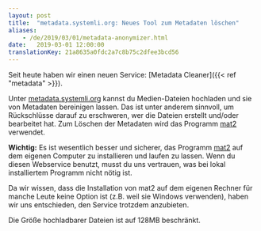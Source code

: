 ```yaml
---
layout: post
title:  "metadata.systemli.org: Neues Tool zum Metadaten löschen"
aliases:
    - /de/2019/03/01/metadata-anonymizer.html
date:   2019-03-01 12:00:00
translationKey: 21a8635a0fdc2a7c8b75c2dfee3bcd56
---
```

Seit heute haben wir einen neuen Service: [Metadata Cleaner]({{< ref "metadata" >}}).

Unter [metadata.systemli.org](https://metadata.systemli.org/) kannst du Medien-Dateien hochladen und sie von Metadaten 
bereinigen lassen. Das ist unter anderem sinnvoll, um Rückschlüsse darauf zu erschweren, wer die Dateien erstellt 
und/oder bearbeitet hat. Zum Löschen der Metadaten wird das Programm [mat2](https://0xacab.org/jvoisin/mat2) verwendet.

**Wichtig:** Es ist wesentlich besser und sicherer, das Programm [mat2](https://0xacab.org/jvoisin/mat2) auf dem 
eigenen Computer zu installieren und laufen zu lassen. Wenn du diesen Webservice benutzt, musst du uns vertrauen, was 
bei lokal installiertem Programm nicht nötig ist.

Da wir wissen, dass die Installation von mat2 auf dem eigenen Rechner für manche Leute keine Option ist 
(z.B. weil sie Windows verwenden), haben wir uns entschieden, den Service trotzdem anzubieten.

Die Größe hochladbarer Dateien ist auf 128MB beschränkt.
